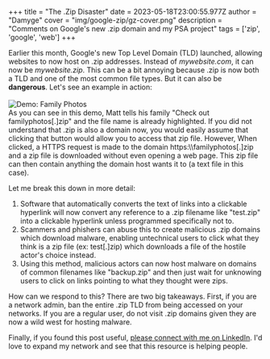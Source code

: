 +++
title = "The .Zip Disaster"
date = 2023-05-18T23:00:55.977Z
author = "Damyge"
cover = "img/google-zip/gz-cover.png"
description = "Comments on Google's new .zip domain and my PSA project"
tags = ['zip', 'google', 'web']
+++

Earlier this month, Google's new Top Level Domain (TLD) launched, allowing websites to now host on .zip addresses. Instead of *mywebsite.com*, it can now be *mywebsite.zip*. This can be a bit annoying because .zip is now both a TLD and one of the most common file types. But it can also be **dangerous**. Let's see an example in action:
<br>
<br>
![Demo: Family Photos](/img/google-zip/familyphotos.png)
<br>
As you can see in this demo, Matt tells his family "Check out familyphotos[.]zip" and the file name is already highlighted. If you did not understand that .zip is also a domain now, you would easily assume that clicking that button would allow you to access that zip file. However, When clicked, a HTTPS request is made to the domain https:\\\\familyphotos[.]zip and a zip file is downloaded without even opening a web page. This zip file can then contain anything the domain host wants it to (a text file in this case).

Let me break this down in more detail:
1. Software that automatically converts the text of links into a clickable hyperlink will now convert any reference to a .zip filename like "test.zip" into a clickable hyperlink unless programmed specifically not to.
2. Scammers and phishers can abuse this to create malicious .zip domains which download malware, enabling untechnical users to click what they think is a zip file (ex: test[.]zip) which downloads a file of the hostile actor's choice instead.
3. Using this method, malicious actors can now host malware on domains of common filenames like "backup.zip" and then just wait for unknowing users to click on links pointing to what they thought were zips.

How can we respond to this? There are two big takeaways. First, if you are a network admin, ban the entire .zip TLD from being accessed on your networks. If you are a regular user, do not visit .zip domains given they are now a wild west for hosting malware.

Finally, if you found this post useful, [please connect with me on LinkedIn](https://www.linkedin.com/in/dylan-ierley-28a9aa24b/). I'd love to expand my network and see that this resource is helping people.